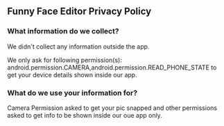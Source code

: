 ## Funny Face Editor Privacy Policy

<section id="privacy-information-we-collect">
    <h3>What information do we collect?</h3>
    <p>We didn't collect any information outside the app.</p>
    <p>We only ask for following permission(s): android.permission.CAMERA,android.permission.READ_PHONE_STATE to get your device
  details shown inside our app.</p>
</section>

<section id="privacy-information-use">
    <h3>What do we use your information for?</h3>
    <p>Camera Permission asked to get your pic snapped and other permissions asked to get info to be shown inside our
      oue app only.</p>
    
</section>
